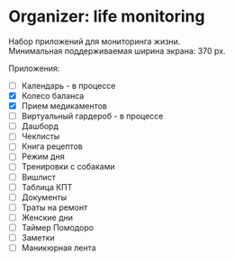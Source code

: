 # Organizer: life monitoring

Набор приложений для мониторинга жизни.  
Минимальная поддерживаемая ширина экрана: 370 px.

Приложения:

- [ ] Календарь - в процессе
- [x] Колесо баланса
- [x] Прием медикаментов
- [ ] Виртуальный гардероб - в процессе
- [ ] Дашборд
- [ ] Чеклисты
- [ ] Книга рецептов
- [ ] Режим дня
- [ ] Тренировки с собаками
- [ ] Вишлист
- [ ] Таблица КПТ
- [ ] Документы
- [ ] Траты на ремонт
- [ ] Женские дни
- [ ] Таймер Помодоро
- [ ] Заметки
- [ ] Маникюрная лента
